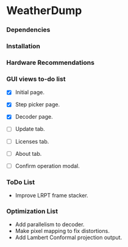 # WeatherDump

### Dependencies

### Installation

### Hardware Recommendations

### GUI views to-do list
- [x] Initial page.
- [x] Step picker page.
- [x] Decoder page.
- [ ] Update tab.
- [ ] Licenses tab.
- [ ] About tab.
- [ ] Confirm operation modal.


### ToDo List
- Improve LRPT frame stacker.

### Optimization List
- Add parallelism to decoder.
- Make pixel mapping to fix distortions.
- Add Lambert Conformal projection output.